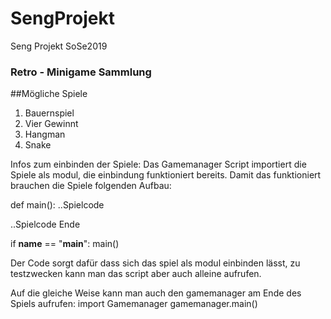 # SengProjekt
Seng Projekt SoSe2019

### Retro - Minigame Sammlung

##Mögliche Spiele
1. Bauernspiel
2. Vier Gewinnt
3. Hangman
4. Snake


Infos zum einbinden der Spiele:
Das Gamemanager Script importiert die Spiele als modul, die einbindung funktioniert bereits. Damit das funktioniert brauchen die Spiele folgenden Aufbau:

def main():
..Spielcode


..Spielcode Ende

if __name__ == "__main__":
  main()

Der Code sorgt dafür dass sich das spiel als modul einbinden lässt, zu testzwecken kann man das script aber auch alleine aufrufen.

Auf die gleiche Weise kann man auch den gamemanager am Ende des Spiels aufrufen:
import Gamemanager
gamemanager.main()
